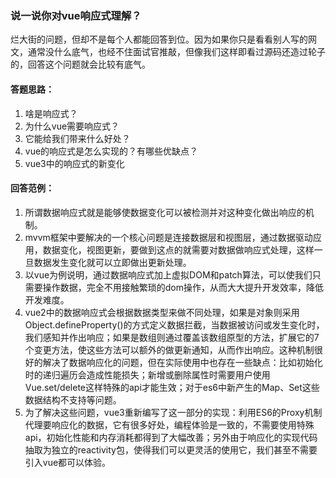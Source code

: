 ### 说一说你对vue响应式理解？

烂大街的问题，但却不是每个人都能回答到位。因为如果你只是看看别人写的网文，通常没什么底气，也经不住面试官推敲，但像我们这样即看过源码还造过轮子的，回答这个问题就会比较有底气。


#### 答题思路：

1. 啥是响应式？
2. 为什么vue需要响应式？
3. 它能给我们带来什么好处？
4. vue的响应式是怎么实现的？有哪些优缺点？
5. vue3中的响应式的新变化


#### 回答范例：

1. 所谓数据响应式就是能够使数据变化可以被检测并对这种变化做出响应的机制。
2. mvvm框架中要解决的一个核心问题是连接数据层和视图层，通过数据驱动应用，数据变化，视图更新，要做到这点的就需要对数据做响应式处理，这样一旦数据发生变化就可以立即做出更新处理。
3. 以vue为例说明，通过数据响应式加上虚拟DOM和patch算法，可以使我们只需要操作数据，完全不用接触繁琐的dom操作，从而大大提升开发效率，降低开发难度。
4. vue2中的数据响应式会根据数据类型来做不同处理，如果是对象则采用Object.defineProperty()的方式定义数据拦截，当数据被访问或发生变化时，我们感知并作出响应；如果是数组则通过覆盖该数组原型的方法，扩展它的7个变更方法，使这些方法可以额外的做更新通知，从而作出响应。这种机制很好的解决了数据响应化的问题，但在实际使用中也存在一些缺点：比如初始化时的递归遍历会造成性能损失；新增或删除属性时需要用户使用Vue.set/delete这样特殊的api才能生效；对于es6中新产生的Map、Set这些数据结构不支持等问题。
5. 为了解决这些问题，vue3重新编写了这一部分的实现：利用ES6的Proxy机制代理要响应化的数据，它有很多好处，编程体验是一致的，不需要使用特殊api，初始化性能和内存消耗都得到了大幅改善；另外由于响应化的实现代码抽取为独立的reactivity包，使得我们可以更灵活的使用它，我们甚至不需要引入vue都可以体验。



